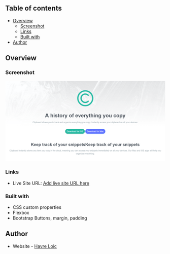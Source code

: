 ## Table of contents

- [Overview](#overview)
  - [Screenshot](#screenshot)
  - [Links](#links)
  - [Built with](#built-with)
- [Author](#author)

## Overview

### Screenshot

![screenshot](./images/clip-bard-landing.png)

### Links

- Live Site URL: [Add live site URL here](https://clipboard-landing-page-master-havre.netlify.app/)

### Built with

- CSS custom properties
- Flexbox
- Bootstrap Buttons, margin, padding

## Author

- Website - [Havre Loic](https://havreloic.netlify.app/)
